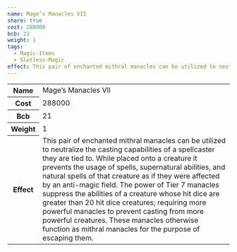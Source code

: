 ```yaml
---
name: Mage’s Manacles VII
share: true
cost: 288000
bcb: 21
weight: 1
tags:
  - Magic-Items
  - Slotless-Magic
effect: This pair of enchanted mithral manacles can be utilized to neutralize the casting capabilities of a spellcaster they are tied to. While placed onto a creature it prevents the usage of spells, supernatural abilities, and natural spells of that creature as if they were affected by an anti-magic field. The power of Tier 7 manacles suppress the abilities of a creature whose hit dice are greater than 20 hit dice creatures; requiring more powerful manacles to prevent casting from more powerful creatures. These manacles otherwise function as mithral manacles for the purpose of escaping them.
---
```

<p><span dir="ltr" style="overflow-x: auto;"><table><tbody><tr><th dir="ltr">Name</th><td dir="ltr">Mage’s Manacles VII</td></tr><tr><th dir="ltr">Cost</th><td dir="auto">288000</td></tr><tr><th dir="ltr">Bcb</th><td dir="auto">21</td></tr><tr><th dir="ltr">Weight</th><td dir="auto">1</td></tr><tr><th dir="ltr">Effect</th><td dir="ltr">This pair of enchanted mithral manacles can be utilized to neutralize the casting capabilities of a spellcaster they are tied to. While placed onto a creature it prevents the usage of spells, supernatural abilities, and natural spells of that creature as if they were affected by an anti-magic field. The power of Tier 7 manacles suppress the abilities of a creature whose hit dice are greater than 20 hit dice creatures; requiring more powerful manacles to prevent casting from more powerful creatures. These manacles otherwise function as mithral manacles for the purpose of escaping them.</td></tr></tbody></table></span></p>